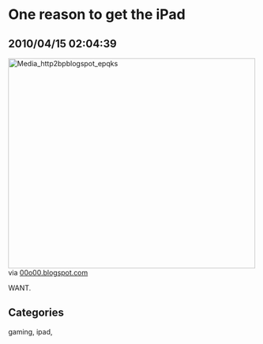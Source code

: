# One reason to get the iPad
## 2010/04/15 02:04:39 

<div class="posterous_bookmarklet_entry">
  <div class='p_embed p_image_embed'>
<a href="http://posterous.com/getfile/files.posterous.com/walterh/IHglhzAJdoJcsynAImcHGJvcGaczrevhpwwuxekJDibdaFghbGHDJlDwcJtF/media_http2bpblogspot_epqks.jpg.scaled1000.jpg"><img alt="Media_http2bpblogspot_epqks" height="426" src="http://posterous.com/getfile/files.posterous.com/walterh/IHglhzAJdoJcsynAImcHGJvcGaczrevhpwwuxekJDibdaFghbGHDJlDwcJtF/media_http2bpblogspot_epqks.jpg.scaled500.jpg" width="500" /></a>
</div>


<div class="posterous_quote_citation">via <a href="http://00o00.blogspot.com/2010/04/one-reason-to-get-ipad.html">00o00.blogspot.com</a></div>
<p>WANT.</p></div>

## Categories
gaming, ipad, 
